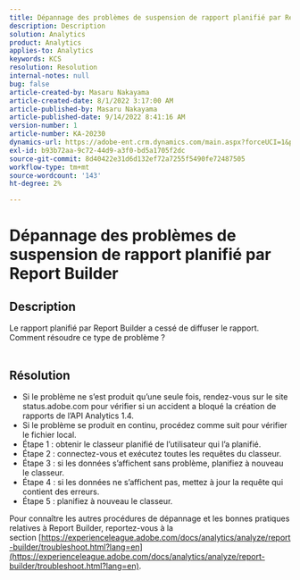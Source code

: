```yaml
---
title: Dépannage des problèmes de suspension de rapport planifié par Report Builder
description: Description
solution: Analytics
product: Analytics
applies-to: Analytics
keywords: KCS
resolution: Resolution
internal-notes: null
bug: false
article-created-by: Masaru Nakayama
article-created-date: 8/1/2022 3:17:00 AM
article-published-by: Masaru Nakayama
article-published-date: 9/14/2022 8:41:16 AM
version-number: 1
article-number: KA-20230
dynamics-url: https://adobe-ent.crm.dynamics.com/main.aspx?forceUCI=1&pagetype=entityrecord&etn=knowledgearticle&id=bd999166-4811-ed11-b83d-00224808629f
exl-id: b93b72aa-9c72-44d9-a3f0-bd5a1705f2dc
source-git-commit: 8d40422e31d6d132ef72a7255f5490fe72487505
workflow-type: tm+mt
source-wordcount: '143'
ht-degree: 2%

---
```


# Dépannage des problèmes de suspension de rapport planifié par Report Builder

## Description

Le rapport planifié par Report Builder a cessé de diffuser le rapport. Comment résoudre ce type de problème ?
<br> 

## Résolution


- Si le problème ne s’est produit qu’une seule fois, rendez-vous sur le site status.adobe.com pour vérifier si un accident a bloqué la création de rapports de l’API Analytics 1.4.
- Si le problème se produit en continu, procédez comme suit pour vérifier le fichier local.
- Étape 1 : obtenir le classeur planifié de l’utilisateur qui l’a planifié.
- Étape 2 : connectez-vous et exécutez toutes les requêtes du classeur.
- Étape 3 : si les données s’affichent sans problème, planifiez à nouveau le classeur.
- Étape 4 : si les données ne s’affichent pas, mettez à jour la requête qui contient des erreurs.
- Étape 5 : planifiez à nouveau le classeur.


Pour connaître les autres procédures de dépannage et les bonnes pratiques relatives à Report Builder, reportez-vous à la section [https://experienceleague.adobe.com/docs/analytics/analyze/report-builder/troubleshoot.html?lang=en](https://experienceleague.adobe.com/docs/analytics/analyze/report-builder/troubleshoot.html?lang=en).
